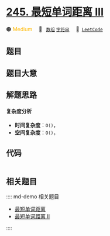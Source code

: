 # [245. 最短单词距离 III](https://leetcode.com/problems/shortest-word-distance-iii)

🟠 <font color=#ffb800>Medium</font>&emsp; 🔖&ensp; [`数组`](/leetcode/outline/tag/array.md) [`字符串`](/leetcode/outline/tag/string.md)&emsp; 🔗&ensp;[`LeetCode`](https://leetcode.com/problems/shortest-word-distance-iii)


## 题目




## 题目大意




## 解题思路

#### 复杂度分析

- **时间复杂度**：`O()`，
- **空间复杂度**：`O()`，

## 代码

```javascript

```

## 相关题目

:::: md-demo 相关题目
- [最短单词距离](https://leetcode.com/problems/shortest-word-distance)
- [最短单词距离 II](https://leetcode.com/problems/shortest-word-distance-ii)

::::
